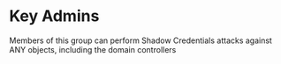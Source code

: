 # Key Admins

Members of this group can perform Shadow Credentials attacks against ANY objects, including the domain controllers

